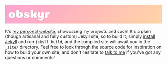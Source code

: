 [![obskyr.io](README-header.png)](https://obskyr.io/)

It's [my personal website](https://obskyr.io/), showcasing my projects and such! It's a plain (though artisanal and fully custom) Jekyll site, so to build it, simply [install Jekyll](https://jekyllrb.com/docs/installation/) and run `jekyll build`, and the compiled site will await you in the `_site/` directory. Feel free to look through the source code for inspiration on how to build your own site, and don't hesitate to [talk to me](https://twitter.com/obskyr) if you've got any questions or comments!
